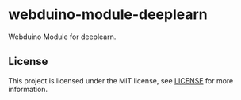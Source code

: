 # webduino-module-deeplearn

Webduino Module for deeplearn.

## License

This project is licensed under the MIT license, see [LICENSE](LICENSE) for more information.
